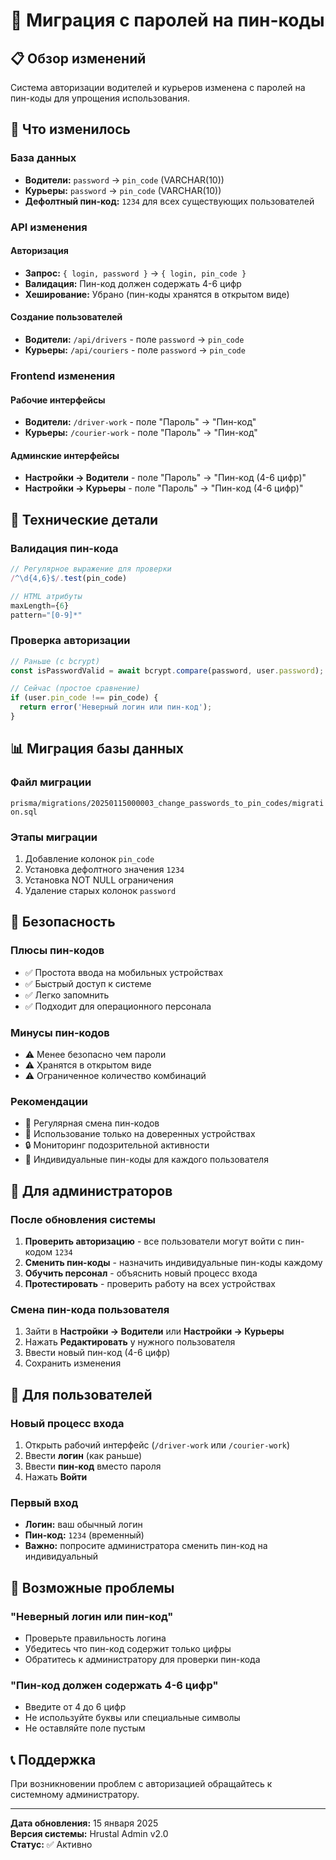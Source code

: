 # 🔐 Миграция с паролей на пин-коды

## 📋 Обзор изменений

Система авторизации водителей и курьеров изменена с паролей на пин-коды для упрощения использования.

## 🔄 Что изменилось

### База данных
- **Водители:** `password` → `pin_code` (VARCHAR(10))
- **Курьеры:** `password` → `pin_code` (VARCHAR(10))
- **Дефолтный пин-код:** `1234` для всех существующих пользователей

### API изменения

#### Авторизация
- **Запрос:** `{ login, password }` → `{ login, pin_code }`
- **Валидация:** Пин-код должен содержать 4-6 цифр
- **Хеширование:** Убрано (пин-коды хранятся в открытом виде)

#### Создание пользователей
- **Водители:** `/api/drivers` - поле `password` → `pin_code`
- **Курьеры:** `/api/couriers` - поле `password` → `pin_code`

### Frontend изменения

#### Рабочие интерфейсы
- **Водители:** `/driver-work` - поле "Пароль" → "Пин-код"
- **Курьеры:** `/courier-work` - поле "Пароль" → "Пин-код"

#### Админские интерфейсы
- **Настройки → Водители** - поле "Пароль" → "Пин-код (4-6 цифр)"
- **Настройки → Курьеры** - поле "Пароль" → "Пин-код (4-6 цифр)"

## 🔧 Технические детали

### Валидация пин-кода
```javascript
// Регулярное выражение для проверки
/^\d{4,6}$/.test(pin_code)

// HTML атрибуты
maxLength={6}
pattern="[0-9]*"
```

### Проверка авторизации
```javascript
// Раньше (с bcrypt)
const isPasswordValid = await bcrypt.compare(password, user.password);

// Сейчас (простое сравнение)
if (user.pin_code !== pin_code) {
  return error('Неверный логин или пин-код');
}
```

## 📊 Миграция базы данных

### Файл миграции
`prisma/migrations/20250115000003_change_passwords_to_pin_codes/migration.sql`

### Этапы миграции
1. Добавление колонок `pin_code`
2. Установка дефолтного значения `1234`
3. Установка NOT NULL ограничения
4. Удаление старых колонок `password`

## 🔐 Безопасность

### Плюсы пин-кодов
- ✅ Простота ввода на мобильных устройствах
- ✅ Быстрый доступ к системе
- ✅ Легко запомнить
- ✅ Подходит для операционного персонала

### Минусы пин-кодов
- ⚠️ Менее безопасно чем пароли
- ⚠️ Хранятся в открытом виде
- ⚠️ Ограниченное количество комбинаций

### Рекомендации
- 🔄 Регулярная смена пин-кодов
- 📱 Использование только на доверенных устройствах
- 🔒 Мониторинг подозрительной активности
- 👥 Индивидуальные пин-коды для каждого пользователя

## 🚀 Для администраторов

### После обновления системы
1. **Проверить авторизацию** - все пользователи могут войти с пин-кодом `1234`
2. **Сменить пин-коды** - назначить индивидуальные пин-коды каждому
3. **Обучить персонал** - объяснить новый процесс входа
4. **Протестировать** - проверить работу на всех устройствах

### Смена пин-кода пользователя
1. Зайти в **Настройки → Водители** или **Настройки → Курьеры**
2. Нажать **Редактировать** у нужного пользователя
3. Ввести новый пин-код (4-6 цифр)
4. Сохранить изменения

## 📱 Для пользователей

### Новый процесс входа
1. Открыть рабочий интерфейс (`/driver-work` или `/courier-work`)
2. Ввести **логин** (как раньше)
3. Ввести **пин-код** вместо пароля
4. Нажать **Войти**

### Первый вход
- **Логин:** ваш обычный логин
- **Пин-код:** `1234` (временный)
- **Важно:** попросите администратора сменить пин-код на индивидуальный

## 🐛 Возможные проблемы

### "Неверный логин или пин-код"
- Проверьте правильность логина
- Убедитесь что пин-код содержит только цифры
- Обратитесь к администратору для проверки пин-кода

### "Пин-код должен содержать 4-6 цифр"
- Введите от 4 до 6 цифр
- Не используйте буквы или специальные символы
- Не оставляйте поле пустым

## 📞 Поддержка

При возникновении проблем с авторизацией обращайтесь к системному администратору.

---

**Дата обновления:** 15 января 2025  
**Версия системы:** Hrustal Admin v2.0  
**Статус:** ✅ Активно